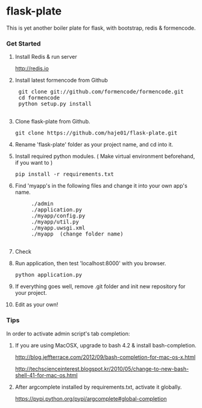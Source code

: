 flask-plate
===========

This is yet another boiler plate for flask, with bootstrap, redis &amp; formencode.

### Get Started

1. Install Redis & run server
    
    http://redis.io

1. Install latest formencode from Github
    <pre>
    git clone git://github.com/formencode/formencode.git
    cd formencode
    python setup.py install
    </pre>

1. Clone flask-plate from Github.
    <pre>git clone https://github.com/haje01/flask-plate.git</pre>

1. Rename 'flask-plate' folder as your project name, and cd into it.

1. Install required python modules. ( Make virtual environment beforehand, if you want to )
    <pre>pip install -r requirements.txt</pre>

1. Find 'myapp's in the following files and change it into your own app's name.
    <pre>
        ./admin
        ./application.py
        ./myapp/config.py
        ./myapp/util.py
        ./myapp.uwsgi.xml
        ./myapp  (change folder name)
    </pre>

1. Check 

1. Run application, then test 'localhost:8000' with you browser.
    <pre>python application.py</pre>

1. If everything goes well, remove .git folder and init new repository for your project.

1. Edit as your own!

### Tips

In order to activate admin script's tab completion:

1. If you are using MacOSX, upgrade to bash 4.2 & install bash-completion.

    http://blog.jeffterrace.com/2012/09/bash-completion-for-mac-os-x.html

    http://techscienceinterest.blogspot.kr/2010/05/change-to-new-bash-shell-41-for-mac-os.html

1. After argcomplete installed by requirements.txt, activate it globally.

    https://pypi.python.org/pypi/argcomplete#global-completion

